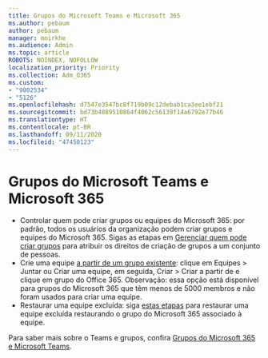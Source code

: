 ```yaml
---
title: Grupos do Microsoft Teams e Microsoft 365
ms.author: pebaum
author: pebaum
manager: mnirkhe
ms.audience: Admin
ms.topic: article
ROBOTS: NOINDEX, NOFOLLOW
localization_priority: Priority
ms.collection: Adm_O365
ms.custom:
- "9002534"
- "5126"
ms.openlocfilehash: d7547e3547bc8f719b09c12debab1ca3ee1ebf21
ms.sourcegitcommit: bd73b4889510864f4062c56139f14a6792e77b46
ms.translationtype: HT
ms.contentlocale: pt-BR
ms.lasthandoff: 09/11/2020
ms.locfileid: "47450123"
---
```

# <a name="microsoft-teams-and-microsoft-365-groups"></a>Grupos do Microsoft Teams e Microsoft 365

- Controlar quem pode criar grupos ou equipes do Microsoft 365: por padrão, todos os usuários da organização podem criar grupos e equipes do Microsoft 365. Sigas as etapas em [Gerenciar quem pode criar grupos](https://support.office.com/article/4c46c8cb-17d0-44b5-9776-005fced8e618) para atribuir os direitos de criação de grupos a um conjunto de pessoas.
- Crie uma equipe  [a partir de um grupo existente](https://support.microsoft.com/office/24ec428e-40d7-4a1a-ab87-29be7d145865): clique em Equipes > Juntar ou Criar uma equipe, em seguida, Criar > Criar a partir de e clique em grupo do Office 365. Observação: essa opção está disponível para grupos do Microsoft 365 que têm menos de 5000 membros e não foram usados para criar uma equipe.
- Restaurar uma equipe excluída: siga [estas etapas](https://docs.microsoft.com/microsoftteams/archive-or-delete-a-team#restore-a-deleted-team) para restaurar uma equipe excluída restaurando o grupo do Microsoft 365 associado à equipe.

Para saber mais sobre o Teams e grupos, confira [Grupos do Microsoft 365 e Microsoft Teams](https://docs.microsoft.com/microsoftteams/office-365-groups).
